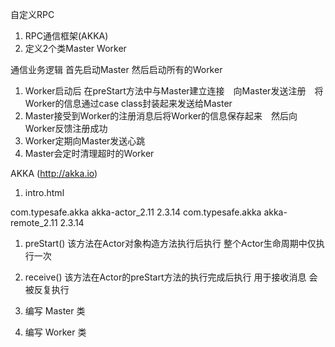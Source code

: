 自定义RPC

1. RPC通信框架(AKKA)
2. 定义2个类Master Worker

通信业务逻辑
首先启动Master 然后启动所有的Worker
1. Worker启动后 在preStart方法中与Master建立连接　向Master发送注册　将Worker的信息通过case class封装起来发送给Master
2. Master接受到Worker的注册消息后将Worker的信息保存起来　然后向Worker反馈注册成功
3. Worker定期向Master发送心跳
4. Master会定时清理超时的Worker

AKKA (http://akka.io)

1. intro.html

<!-- akka 依赖 -->
<dependency>
  <groupId>com.typesafe.akka</groupId>
  <artifactId>akka-actor_2.11</artifactId>
  <version>2.3.14</version>
</dependency>

<dependency>
  <groupId>com.typesafe.akka</groupId>
  <artifactId>akka-remote_2.11</artifactId>
  <version>2.3.14</version>
</dependency>

1. preStart() 该方法在Actor对象构造方法执行后执行 整个Actor生命周期中仅执行一次

2. receive() 该方法在Actor的preStart方法的执行完成后执行 用于接收消息 会被反复执行

3. 编写 Master 类

4. 编写 Worker 类